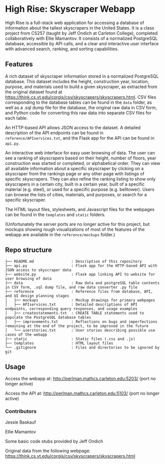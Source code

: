 # High Rise: Skyscraper Webapp
High Rise is a full-stack web application for accessing a database of information about the tallest skyscrapers in the United States. It is a class project from CS257 (taught by Jeff Ondich at Carleton College), completed collaboratively with Ellie Mamantov. It consists of a normalized PostgreSQL database, accessible by API calls, and a clear and interactive user interface with advanced search, ranking, and sorting capabilities.

## Features
A rich dataset of skyscraper information stored in a normalized PostgreSQL database. This dataset includes the height, construction year, location, purpose, and materials used to build a given skyscraper, as extracted from the original dataset found at https://think.cs.vt.edu/corgis/csv/skyscrapers/skyscrapers.html. CSV files corresponding to the database tables can be found in the `data` folder, as well as a .sql dump file for the database, the original raw data in CSV form, and Python code for converting this raw data into separate CSV files for each table.

An HTTP-based API allows JSON access to the dataset. A detailed description of the API endpoints can be found in `reference/APIservices.txt`, and the Flask app for the API can be found in `api.py`.

An interactive web interface for easy user browsing of data. The user can see a ranking of skyscrapers based on their height, number of floors, year construction was started or completed, or alphabetical order. They can view all available information about a specific skyscraper by clicking on a skyscraper from the rankings page or any other page with listings of specific skyscrapers. They can also refine the ranking listing to show only skyscrapers in a certain city, built in a certain year, built of a specific material (e.g. steel), or used for a specific purpose (e.g. belltower). Users can browse the lists of cities, materials, and purposes, or search for a specific skyscraper.

The HTML layout files, stylesheets, and Javascript files for the webpages can be found in the `templates` and `static` folders.

(Unfortunately the server ports are no longer active for this project, but mockups showing rough visualizations of most of the features of the webapp are available in the `reference/mockups` folder.)


## Repo structure
```
├── README.md                 : Description of this repository
├── api.py                    : Flask app for the HTTP-based API with JSON access to skyscraper data
├── website.py                : Flask app linking API to website for user browsing of data
├── data                      : Raw data and postgreSQL table contents in CSV form, .sql dump file, and raw data converter .py file
├── reference                 : Reference files from database, API, and UI design planning stages
│   ├── mockups               : Mockup drawings for primary webpages
│   ├── APIservices.txt       : Detailed descriptions of API endpoints, corresponding query responses, and usage examples
│   ├── createstatements.txt  : CREATE TABLE statements used to populate the PostgreSQL database tables
│   ├── improvements.txt      : Reflections on bugs and imperfections remaining at the end of the project, to be improved in the future
│   └── userstories.txt       : User stories describing possible use cases of the webapp
├── static                    : Static files (.css and .js)
├── templates                 : HTML layout files
└── .gitignore                : Files and directories to be ignored by git
```

## Usage

Access the webapp at:
http://perlman.mathcs.carleton.edu:5203/ (port no longer active)

Access the API at:
http://perlman.mathcs.carleton.edu:5103/ (port no longer active)

### Contributors
Jessie Baskauf

Ellie Mamantov

Some basic code stubs provided by Jeff Ondich

Original data from the following webpage:
https://think.cs.vt.edu/corgis/csv/skyscrapers/skyscrapers.html
